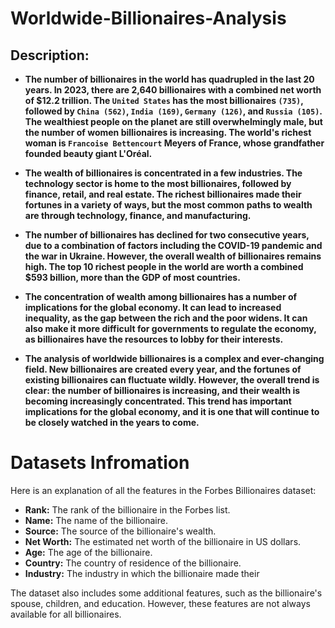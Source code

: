 # Worldwide-Billionaires-Analysis

## **Description:**

* **The number of billionaires in the world has quadrupled in the last 20 years. In 2023, there are 2,640 billionaires with a combined net worth of $12.2 trillion. The `United States` has the most billionaires `(735)`, followed by `China (562)`, `India (169)`, `Germany (126)`, and `Russia (105)`. The wealthiest people on the planet are still overwhelmingly male, but the number of women billionaires is increasing. The world's richest woman is `Francoise Bettencourt` Meyers of France, whose grandfather founded beauty giant L'Oréal.**

* **The wealth of billionaires is concentrated in a few industries. The technology sector is home to the most billionaires, followed by finance, retail, and real estate. The richest billionaires made their fortunes in a variety of ways, but the most common paths to wealth are through technology, finance, and manufacturing.**

* **The number of billionaires has declined for two consecutive years, due to a combination of factors including the COVID-19 pandemic and the war in Ukraine. However, the overall wealth of billionaires remains high. The top 10 richest people in the world are worth a combined $593 billion, more than the GDP of most countries.**

* **The concentration of wealth among billionaires has a number of implications for the global economy. It can lead to increased inequality, as the gap between the rich and the poor widens. It can also make it more difficult for governments to regulate the economy, as billionaires have the resources to lobby for their interests.**

* **The analysis of worldwide billionaires is a complex and ever-changing field. New billionaires are created every year, and the fortunes of existing billionaires can fluctuate wildly. However, the overall trend is clear: the number of billionaires is increasing, and their wealth is becoming increasingly concentrated. This trend has important implications for the global economy, and it is one that will continue to be closely watched in the years to come.**


# Datasets Infromation

Here is an explanation of all the features in the Forbes Billionaires dataset:

* **Rank:** The rank of the billionaire in the Forbes list.
* **Name:** The name of the billionaire.
* **Source:** The source of the billionaire's wealth.
* **Net Worth:** The estimated net worth of the billionaire in US dollars.
* **Age:** The age of the billionaire.
* **Country:** The country of residence of the billionaire.
* **Industry:** The industry in which the billionaire made their 

The dataset also includes some additional features, such as the billionaire's spouse, children, and education. However, these features are not always available for all billionaires.
